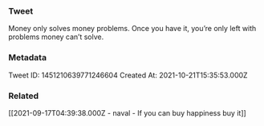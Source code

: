 ### Tweet
Money only solves money problems.
Once you have it, you’re only left with problems money can’t solve.

### Metadata
Tweet ID: 1451210639771246604
Created At: 2021-10-21T15:35:53.000Z

### Related
[[2021-09-17T04:39:38.000Z - naval - If you can buy happiness buy it]]

